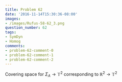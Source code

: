 ```yaml
---
title: Problem 62
date: '2016-11-14T15:30:36-08:00'
images:
- /images/Rufus-58-62_3.png
question_number: 62
tags:
- SymDyn
- Homog
comments:
- problem-62-comment-0
- problem-62-comment-1
- problem-62-comment-2
---
```

Covering space for $\Sigma_A \to \mathbb{T}^2$ corresponding to $\mathbb{R}^2
\to \mathbb{T}^2$

